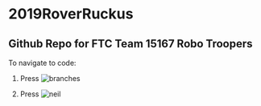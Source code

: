 # 2019RoverRuckus
Github Repo for FTC Team 15167 Robo Troopers
--------------------------------------------------------------------

To navigate to code:

1. Press ![branches](https://imgur.com/a/91Z8X0C)

2. Press ![neil](https://imgur.com/a/T4it3qF)
